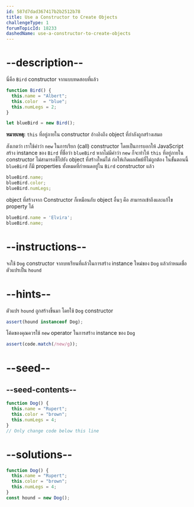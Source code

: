 ```yaml
---
id: 587d7dad367417b2b2512b78
title: Use a Constructor to Create Objects
challengeType: 1
forumTopicId: 18233
dashedName: use-a-constructor-to-create-objects
---
```


# --description--

นี่คือ `Bird` constructor จากแบบทดสอบที่แล้ว

```js
function Bird() {
  this.name = "Albert";
  this.color  = "blue";
  this.numLegs = 2;
}

let blueBird = new Bird();
```

**หมายเหตุ:** `this` ที่อยู่ภายใน constructor อ้างอิงถึง object ที่กำลังถูกสร้างเสมอ

สังเกตว่า เราใช้คำว่า `new` ในการเรียก (call) constructor โดยเป็นการบอกให้ JavaScript สร้าง instance ของ `Bird` ที่ชื่อว่า `blueBird` หากไม่มีคำว่า `new` ก็จะทำให้ `this` ที่อยู่ภายใน constructor ไม่สามารถชี้ไปยัง object ที่สร้างใหม่ได้ ก่อให้เกิดผลลัพธ์ที่ไม่ถูกต้อง
ในขั้นตอนนี้ `blueBird` ก็มี properties ทั้งหมดที่กำหนดอยู่ใน `Bird` constructor แล้ว

```js
blueBird.name;
blueBird.color;
blueBird.numLegs;
```

object ที่สร้างจาก Constructor ก็เหมือนกับ object อื่นๆ คือ สามารถเข้าถึงและแก้ไข property ได้

```js
blueBird.name = 'Elvira';
blueBird.name;
```

# --instructions--

จงใช้ `Dog` constructor จากบทเรียนที่แล้วในการสร้าง instance ใหม่ของ `Dog` แล้วกำหนดชื่อตัวแปรเป็น `hound`

# --hints--

ตัวแปร `hound` ถูกสร้างขึ้นมา โดยใช้ `Dog` constructor

```js
assert(hound instanceof Dog);
```

โค้ดของคุณควรใช้ `new` operator ในการสร้าง instance ของ `Dog`

```js
assert(code.match(/new/g));
```

# --seed--

## --seed-contents--

```js
function Dog() {
  this.name = "Rupert";
  this.color = "brown";
  this.numLegs = 4;
}
// Only change code below this line
```

# --solutions--

```js
function Dog() {
  this.name = "Rupert";
  this.color = "brown";
  this.numLegs = 4;
}
const hound = new Dog();
```
